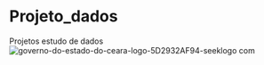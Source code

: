 # Projeto_dados
Projetos estudo de dados![governo-do-estado-do-ceara-logo-5D2932AF94-seeklogo com](https://github.com/Disraelle/Projeto_dados/assets/130857871/9e515d24-218a-4cc7-bcd3-fe9487cbb6bf)

